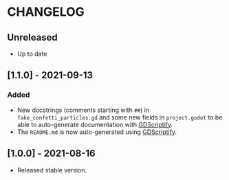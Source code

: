 # CHANGELOG

## Unreleased

- Up to date

## [1.1.0] - 2021-09-13

### Added

- New docstrings (comments starting with `##`) in `fake_confetti_particles.gd` and some new fields in `project.godot` to be able to auto-generate documentation with [GDScriptify](https://github.com/hiulit/gdscriptify).
- The `README.md` is now auto-generated using [GDScriptify](https://github.com/hiulit/gdscriptify).

## [1.0.0] - 2021-08-16

- Released stable version.
